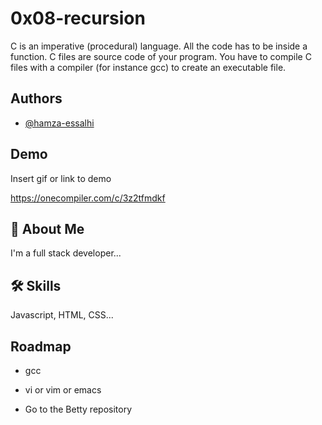 # 0x08-recursion

C is an imperative (procedural) language.
All the code has to be inside a function.
C files are source code of your program.
You have to compile C files with a compiler (for instance gcc) to create an
executable file.



## Authors

- [@hamza-essalhi](https://www.github.com/hamza-essalhi)


## Demo

Insert gif or link to demo

https://onecompiler.com/c/3z2tfmdkf
## 🚀 About Me
I'm a full stack developer...


## 🛠 Skills
Javascript, HTML, CSS...


## Roadmap

- gcc

- vi or vim or emacs
- Go to the Betty repository
